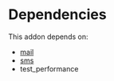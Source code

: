 # Dependencies

This addon depends on:

- [mail](https://github.com/bringout/oca-ocb-core/tree/680f309d65868a57afe7e3be0f9905cc2a7043fb/odoo-bringout-oca-ocb-mail)
- [sms](https://github.com/bringout/oca-ocb-mail/tree/11781cff0ab4be9934904ab1304269799d7219b6/odoo-bringout-oca-ocb-sms)
- test_performance
